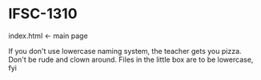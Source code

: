 # IFSC-1310

index.html <- main page

If you don't use lowercase naming system, the teacher gets you pizza. Don't be rude and clown around. Files in the little box are to be lowercase, fyi
